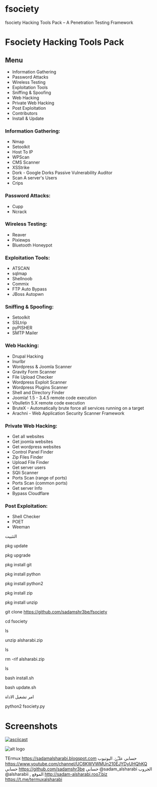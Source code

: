 # fsociety
fsociety Hacking Tools Pack – A Penetration Testing Framework
# Fsociety Hacking Tools Pack

## Menu

- Information Gathering
- Password Attacks
- Wireless Testing
- Exploitation Tools
- Sniffing & Spoofing
- Web Hacking
- Private Web Hacking
- Post Exploitation
- Contributors
- Install & Update

### Information Gathering:

- Nmap
- Setoolkit
- Host To IP
- WPScan
- CMS Scanner
- XSStrike
- Dork - Google Dorks Passive Vulnerability Auditor
- Scan A server's Users
- Crips

### Password Attacks:

- Cupp
- Ncrack

### Wireless Testing:

- Reaver
- Pixiewps
- Bluetooth Honeypot

### Exploitation Tools:

- ATSCAN
- sqlmap
- Shellnoob
- Commix
- FTP Auto Bypass
- JBoss Autopwn

### Sniffing & Spoofing:

- Setoolkit
- SSLtrip
- pyPISHER
- SMTP Mailer

### Web Hacking:

- Drupal Hacking
- Inurlbr
- Wordpress & Joomla Scanner
- Gravity Form Scanner
- File Upload Checker
- Wordpress Exploit Scanner
- Wordpress Plugins Scanner
- Shell and Directory Finder
- Joomla! 1.5 - 3.4.5 remote code execution
- Vbulletin 5.X remote code execution
- BruteX - Automatically brute force all services running on a target
- Arachni - Web Application Security Scanner Framework

### Private Web Hacking:

- Get all websites
- Get joomla websites
- Get wordpress websites
- Control Panel Finder
- Zip Files Finder
- Upload File Finder
- Get server users
- SQli Scanner
- Ports Scan (range of ports)
- Ports Scan (common ports)
- Get server Info
- Bypass Cloudflare

### Post Exploitation:

- Shell Checker
- POET
- Weeman

التثبيت

pkg update


pkg upgrade


pkg install git


pkg install python


pkg install python2


pkg install zip


pkg install unzip


git clone https://github.com/sadamshr3be/fsociety


cd fsociety


ls

unzip alsharabi.zip


ls


rm -rif alsharabi.zip

ls


bash install.sh 


bash update.sh 



امر تشغيل الاداة


python2 fsociety.py




# Screenshots

[![asciicast](https://asciinema.org/a/URj2nvpbYpeJyJe43KlASZ7fz.png)](https://asciinema.org/a/URj2nvpbYpeJyJe43KlASZ7fz)

![alt logo](https://media.giphy.com/media/xT0xeFxyHAKirrLa24/giphy.gif)

TErmux https://sadamalsharabi.blogspot.com حسابي علـّۓ. اليوتيوب https://www.youtube.com/channel/UC6KWVWMUn210EJYDyUHQhKQ حسابي https://github.com/sadamshr3be حسابي @sadam_alsharabi الجروب @alsharabii ,
الموقع http://sadam-alsharabi.roo7.biz https://t.me/termuxalsharabi
